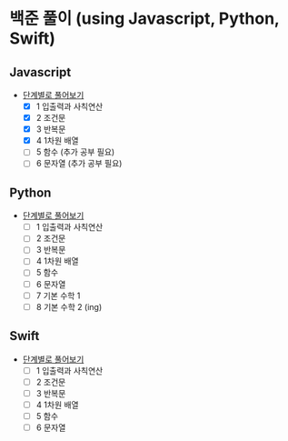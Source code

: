 # 백준 풀이 (using Javascript, Python, Swift)

## Javascript
- [단계별로 풀어보기](https://www.acmicpc.net/step)
	- [x] 1 입출력과 사칙연산
    - [x] 2 조건문
    - [x] 3 반복문
    - [x] 4 1차원 배열
    - [ ] 5 함수 (추가 공부 필요)
    - [ ] 6 문자열 (추가 공부 필요)

## Python
- [단계별로 풀어보기](https://www.acmicpc.net/step)
	- [ ] 1 입출력과 사칙연산
    - [ ] 2 조건문
    - [ ] 3 반복문
    - [ ] 4 1차원 배열
    - [ ] 5 함수
    - [ ] 6 문자열
    - [ ] 7 기본 수학 1
    - [ ] 8 기본 수학 2 (ing)

## Swift
- [단계별로 풀어보기](https://www.acmicpc.net/step)
	- [ ] 1 입출력과 사칙연산
    - [ ] 2 조건문
    - [ ] 3 반복문
    - [ ] 4 1차원 배열
    - [ ] 5 함수
    - [ ] 6 문자열